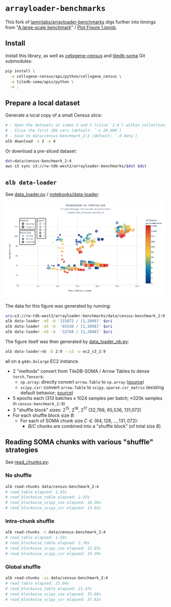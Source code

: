 # `arrayloader-benchmarks`

This fork of [laminlabs/arrayloader-benchmarks] digs further into timings from "[A large-scale benchmark]" / [Plot Figure 1.ipynb](Plot%20Figure%201.ipynb).

## Install
Install this library, as well as [cellxgene-census] and [tiledb-soma] Git submodules:

```bash
pip install \
  -e cellxgene-census/api/python/cellxgene_census \
  -e tiledb-soma/apis/python \
  -e .
```

## Prepare a local dataset
Generate a local copy of a small Census slice:
```bash
# - Open the datasets at index 2 and 3 (slice `2:4`) within collection_id 283d65eb-dd53-496d-adb7-7570c7caa443 (default: `-c 283d65eb-dd53-496d-adb7-7570c7caa443`)
# - Slice the first 20k vars (default: `-v 20_000`)
# - Save to data/census-benchmark_2:3 (default: `-d data`)
alb download -s 2 -e 4
```

Or download a pre-sliced dataset:
```bash
dst=data/census-benchmark_2:4
aws s3 sync s3://rw-tdb-west2/arrayloader-benchmarks/$dst $dst
```

## `alb data-loader`

See [data_loader.py] / [notebooks/data-loader]:

![](notebooks/data-loader/ec2_s3_2:9/speed_vs_mem_1.png)

The data for this figure was generated by running:

```bash
uri=s3://rw-tdb-west2/arrayloader-benchmarks/data/census-benchmark_2:9
alb data-loader -e5 -b '131072 / [1,2048]' $uri
alb data-loader -e5 -b  '65536 / [1,2048]' $uri
alb data-loader -e5 -b  '32768 / [1,2048]' $uri
```

The figure itself was then generated by [data_loader_nb.py]:
```bash
alb data-loader-nb -D 2:9 --s3 -o ec2_s3_2:9
```

all on a `g4dn.8xlarge` EC2 instance.

- 2 "methods" convert from TileDB-SOMA / Arrow Tables to dense `torch.Tensor`s:
  - `np.array`: directly convert `arrow.Table` to `np.array` ([source][np.array source])
  - `scipy.csr`: convert `arrow.Table` to `scipy.sparse.csr_matrix` (existing default behavior; [source][scipy.csr source])
- 5 epochs each (313 batches x 1024 samples per batch; ≈320k samples in `census-benchmark_2:9`)
- 3 "shuffle block" sizes: $2^{15}$, $2^{16}$, $2^{17}$ (32,768, 65,536, 131,072)
- For each shuffle block size $B$:
  - For each of SOMA chunk size $C \in \{64, 128, \ldots, 131,072\}$:
    - $B/C$ chunks are combined into a "shuffle block" (of total size $B$)

## Reading SOMA chunks with various "shuffle" strategies
See [read_chunks.py]:

### No shuffle
```bash
alb read-chunks data/census-benchmark_2:4
# read_table elapsed: 1.43s
# read_blockwise_table elapsed: 2.33s
# read_blockwise_scipy_coo elapsed: 10.36s
# read_blockwise_scipy_csr elapsed: 13.92s
```

### Intra-chunk shuffle
```bash
alb read-chunks -s data/census-benchmark_2:4
# read_table elapsed: 1.50s
# read_blockwise_table elapsed: 2.70s
# read_blockwise_scipy_coo elapsed: 12.83s
# read_blockwise_scipy_csr elapsed: 19.29s
```

### Global shuffle
```bash
alb read-chunks -ss data/census-benchmark_2:4
# read_table elapsed: 21.04s
# read_blockwise_table elapsed: 21.47s
# read_blockwise_scipy_coo elapsed: 35.60s
# read_blockwise_scipy_csr elapsed: 37.63s
```

[laminlabs/arrayloader-benchmarks]: https://github.com/laminlabs/arrayloader-benchmarks
[A large-scale benchmark]: https://lamin.ai/blog/arrayloader-benchmarks#a-large-scale-benchmark

[cellxgene-census]: cellxgene-census
[tiledb-soma]: tiledb-soma

[np.array source]: https://github.com/ryan-williams/cellxgene-census/blob/0f66b12f4fe75f28d5ab23ea8c078faa84b76963/api/python/cellxgene_census/src/cellxgene_census/experimental/ml/pytorch.py#L113-L121
[scipy.coo source]: https://github.com/ryan-williams/cellxgene-census/blob/0f66b12f4fe75f28d5ab23ea8c078faa84b76963/api/python/cellxgene_census/src/cellxgene_census/experimental/ml/pytorch.py#L372-L379
[scipy.csr source]: https://github.com/ryan-williams/cellxgene-census/blob/0f66b12f4fe75f28d5ab23ea8c078faa84b76963/api/python/cellxgene_census/src/cellxgene_census/experimental/ml/pytorch.py#L202

[data_loader.py]: benchmarks/cli/data_loader.py
[notebooks/data-loader]: notebooks/data-loader
[data_loader_nb.py]: benchmarks/cli/data_loader_nb.py
[read_chunks.py]: benchmarks/cli/read_chunks.py

